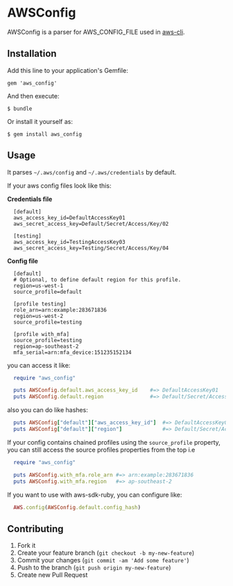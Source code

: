 # AWSConfig

AWSConfig is a parser for AWS_CONFIG_FILE used in [aws-cli](https://github.com/aws/aws-cli).

## Installation

Add this line to your application's Gemfile:

    gem 'aws_config'

And then execute:

    $ bundle

Or install it yourself as:

    $ gem install aws_config

## Usage

It parses `~/.aws/config` and `~/.aws/credentials` by default.

If your aws config files look like this:

**Credentials file**
```
  [default]
  aws_access_key_id=DefaultAccessKey01
  aws_secret_access_key=Default/Secret/Access/Key/02

  [testing]
  aws_access_key_id=TestingAccessKey03
  aws_secret_access_key=Testing/Secret/Access/Key/04
```

**Config file**
```
  [default]
  # Optional, to define default region for this profile.
  region=us-west-1
  source_profile=default

  [profile testing]
  role_arn=arn:example:283671836
  region=us-west-2
  source_profile=testing

  [profile with_mfa]
  source_profile=testing
  region=ap-southeast-2
  mfa_serial=arn:mfa_device:151235152134
```

you can access it like:
```ruby
  require "aws_config"

  puts AWSConfig.default.aws_access_key_id    #=> DefaultAccessKey01
  puts AWSConfig.default.region               #=> Default/Secret/Access/Key/02
```

also you can do like hashes:
```ruby
  puts AWSConfig["default"]["aws_access_key_id"]  #=> DefaultAccessKey01
  puts AWSConfig["default"]["region"]             #=> Default/Secret/Access/Key/02
```

If your config contains chained profiles using the `source_profile` property,
you can still access the source profiles properties from the top i.e
```ruby
  require "aws_config"

  puts AWSConfig.with_mfa.role_arn #=> arn:example:283671836
  puts AWSConfig.with_mfa.region   #=> ap-southeast-2
```

If you want to use with aws-sdk-ruby, you can configure like:
```ruby
  AWS.config(AWSConfig.default.config_hash)
```

## Contributing

1. Fork it
2. Create your feature branch (`git checkout -b my-new-feature`)
3. Commit your changes (`git commit -am 'Add some feature'`)
4. Push to the branch (`git push origin my-new-feature`)
5. Create new Pull Request
